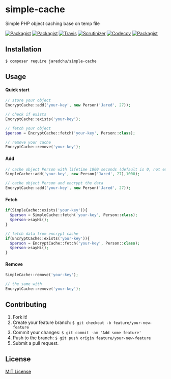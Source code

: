 # simple-cache
Simple PHP object caching base on temp file

[![Packagist](https://img.shields.io/packagist/v/jaredchu/simple-cache.svg)](https://packagist.org/packages/jaredchu/simple-cache)
[![Packagist](https://img.shields.io/packagist/dt/jaredchu/simple-cache.svg)](https://packagist.org/packages/jaredchu/simple-cache)
[![Travis](https://img.shields.io/travis/jaredchu/Simple-Cache.svg)](https://travis-ci.org/jaredchu/Simple-Cache)
[![Scrutinizer](https://img.shields.io/scrutinizer/g/jaredchu/Simple-Cache.svg)](https://scrutinizer-ci.com/g/jaredchu/Simple-Cache/)
[![Codecov](https://img.shields.io/codecov/c/github/jaredchu/Simple-Cache.svg)](https://codecov.io/gh/jaredchu/simple-cache)
[![Packagist](https://img.shields.io/packagist/l/jaredchu/simple-cache.svg)](https://packagist.org/packages/jaredchu/simple-cache)

## Installation
`$ composer require jaredchu/simple-cache`

## Usage

#### Quick start
```PHP
// store your object
EncryptCache::add('your-key', new Person('Jared', 27));

// check if exists
EncryptCache::exists('your-key');

// fetch your object
$person = EncryptCache::fetch('your-key', Person::class);

// remove your cache
EncryptCache::remove('your-key');
```

#### Add
```PHP
// cache object Person with lifetime 1000 seconds (default is 0, not expire)
SimpleCache::add('your-key', new Person('Jared', 27),1000);

// cache object Person and encrypt the data
EncryptCache::add('your-key', new Person('Jared', 27));
```
#### Fetch
```PHP
if(SimpleCache::exists('your-key')){
  $person = SimpleCache::fetch('your-key', Person::class);
  $person->sayHi();
}

// fetch data from encrypt cache
if(EncryptCache::exists('your-key')){
  $person = EncryptCache::fetch('your-key', Person::class);
  $person->sayHi();
}
```
#### Remove
```PHP
SimpleCache::remove('your-key');

// the same with
EncryptCache::remove('your-key');
```

## Contributing
1. Fork it!
2. Create your feature branch: `$ git checkout -b feature/your-new-feature`
3. Commit your changes: `$ git commit -am 'Add some feature'`
4. Push to the branch: `$ git push origin feature/your-new-feature`
5. Submit a pull request.

## License
[MIT License](https://github.com/jaredchu/Simple-Cache/blob/master/LICENSE)
